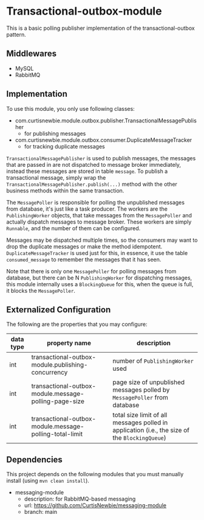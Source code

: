 # Transactional-outbox-module

This is a basic polling publisher implementation of the transactional-outbox pattern.

## Middlewares

- MySQL
- RabbitMQ

## Implementation

To use this module, you only use following classes:

- com.curtisnewbie.module.outbox.publisher.TransactionalMessagePublisher
    - for publishing messages
- com.curtisnewbie.module.outbox.consumer.DuplicateMessageTracker
    - for tracking duplicate messages

`TransactionalMessagePublisher` is used to publish messages, the messages that are passed in are not dispatched to message broker immediately, instead these messages are stored in table `message`. To publish a transactional message, simply wrap the `TransactionalMessagePublisher.publish(...)` method with the other business methods within the same transaction. 

The `MessagePoller` is responsible for polling the unpublished messages from database, it's just like a task producer. The workers are the `PublishingWorker` objects, that take messages from the `MessagePoller` and actually dispatch messages to message broker. These workers are simply `Runnable`, and the number of them can be configured.

Messages may be dispatched multiple times, so the consumers may want to drop the duplicate messages or make the method idempotent. `DuplicateMessageTracker` is used just for this, in essence, it use the table `consumed_message` to remember the messages that it has seen. 

Note that there is only one `MessagePoller` for polling messages from database, but there can be N `PublishingWorker` for dispatching messages, this module internally uses a `BlockingQueue` for this, when the queue is full, it blocks the `MessagePoller`.

## Externalized Configuration

The following are the properties that you may configure:

data type | property name | description
--------- | ------------- | ----------- 
int | transactional-outbox-module.publishing-concurrency | number of `PublishingWorker` used
int | transactional-outbox-module.message-polling-page-size | page size of unpublished messages polled by `MessagePoller` from database
int |transactional-outbox-module.message-polling-total-limit  | total size limit of all messages polled in application (i.e., the size of the `BlockingQueue`)

## Dependencies

This project depends on the following modules that you must manually install (using `mvn clean install`).

- messaging-module
    - description: for RabbitMQ-based messaging 
    - url: https://github.com/CurtisNewbie/messaging-module
    - branch: main


